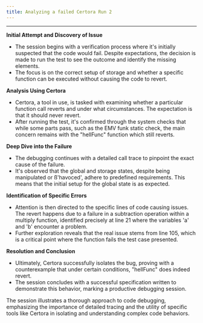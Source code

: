 ```yaml
---
title: Analyzing a failed Certora Run 2
---
```


---



**Initial Attempt and Discovery of Issue**

- The session begins with a verification process where it's initially suspected that the code would fail. Despite expectations, the decision is made to run the test to see the outcome and identify the missing elements.
- The focus is on the correct setup of storage and whether a specific function can be executed without causing the code to revert.

**Analysis Using Certora**

- Certora, a tool in use, is tasked with examining whether a particular function call reverts and under what circumstances. The expectation is that it should never revert.
- After running the test, it's confirmed through the system checks that while some parts pass, such as the EMV funk static check, the main concern remains with the "hellFunc" function which still reverts.

**Deep Dive into the Failure**

- The debugging continues with a detailed call trace to pinpoint the exact cause of the failure.
- It's observed that the global and storage states, despite being manipulated or ß'havoced', adhere to predefined requirements. This means that the initial setup for the global state is as expected.

**Identification of Specific Errors**

- Attention is then directed to the specific lines of code causing issues. The revert happens due to a failure in a subtraction operation within a multiply function, identified precisely at line 21 where the variables 'a' and 'b' encounter a problem.
- Further exploration reveals that the real issue stems from line 105, which is a critical point where the function fails the test case presented.

**Resolution and Conclusion**

- Ultimately, Certora successfully isolates the bug, proving with a counterexample that under certain conditions, "hellFunc" does indeed revert.
- The session concludes with a successful specification written to demonstrate this behavior, marking a productive debugging session. 

The session illustrates a thorough approach to code debugging, emphasizing the importance of detailed tracing and the utility of specific tools like Certora in isolating and understanding complex code behaviors.